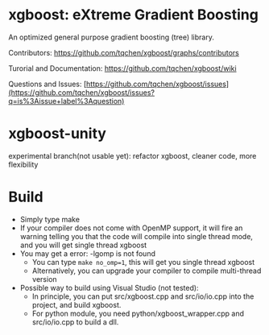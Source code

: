 xgboost: eXtreme Gradient Boosting 
=======
An optimized general purpose gradient boosting (tree) library.

Contributors: https://github.com/tqchen/xgboost/graphs/contributors

Turorial and Documentation: https://github.com/tqchen/xgboost/wiki

Questions and Issues: [https://github.com/tqchen/xgboost/issues](https://github.com/tqchen/xgboost/issues?q=is%3Aissue+label%3Aquestion)

xgboost-unity
=======
experimental branch(not usable yet): refactor xgboost, cleaner code, more flexibility

Build
======
* Simply type make
* If your compiler does not come with OpenMP support, it will fire an warning telling you that the code will compile into single thread mode, and you will get single thread xgboost
* You may get a error: -lgomp is not found
  - You can type ```make no_omp=1```, this will get you single thread xgboost
  - Alternatively, you can upgrade your compiler to compile multi-thread version
* Possible way to build using Visual Studio (not tested):
  - In principle, you can put src/xgboost.cpp and src/io/io.cpp into the project, and build xgboost.
  - For python module, you need python/xgboost_wrapper.cpp and src/io/io.cpp to build a dll.

